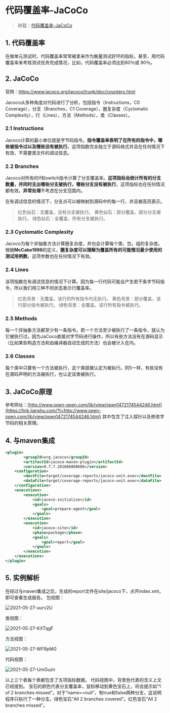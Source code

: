 # 代码覆盖率-JaCoCo

> 转载：[代码覆盖率-JaCoCo](https://www.jianshu.com/p/4c728b39185e)

## 1. 代码覆盖率

在做单元测试时，代码覆盖率常常被拿来作为衡量测试好坏的指标，甚至，用代码覆盖率来考核测试任务完成情况，比如，代码覆盖率必须达到80％或 90％。

## 2. JaCoCo

官网：https://www.jacoco.org/jacoco/trunk/doc/counters.html

Jacoco从多种角度对代码进行了分析，包括指令（Instructions，C0 Coverage），分支（Branches，C1 Coverage），圈复杂度（Cyclomatic Complexity），行（Lines），方法（Methods），类（Classes）。

### 2.1 Instructions

Jacoco计算的最小单位就是字节码指令。**指令覆盖率表明了在所有的指令中，哪些被指令过以及哪些没有被执行**。这项指数完全独立于源码格式并且在任何情况下有效，不需要类文件的调试信息。

### 2.2 Branches

Jacoco对所有的if和switch指令计算了分支覆盖率。**这项指标会统计所有的分支数量，并同时支出哪些分支被执行，哪些分支没有被执行**。这项指标也在任何情况都有效。**异常处理**不考虑在分支范围内。

在有调试信息的情况下，分支点可以被映射到源码中的每一行，并且被高亮表示。

> 红色钻石：无覆盖，没有分支被执行。
> 黄色钻石：部分覆盖，部分分支被执行。
> 绿色钻石：全覆盖，所有分支被执行。

### 2.3 Cyclomatic Complexity

Jacoco为每个非抽象方法计算圈复杂度，并也会计算每个类，包，组的复杂度。根据**McCabe1996**的定义，**圈复杂度可以理解为覆盖所有的可能情况最少使用的测试用例数**。这项参数也在任何情况下有效。

### 2.4 Lines

该项指数在有调试信息的情况下计算。因为每一行代码可能会产生若干条字节码指令，所以我们用三种不同状态表示行覆盖率。

> 红色背景：无覆盖，该行的所有指令均无执行。
> 黄色背景：部分覆盖，该行部分指令被执行。
> 绿色背景：全覆盖，该行所有指令被执行。

### 2.5 Methods

每一个非抽象方法都至少有一条指令。若一个方法至少被执行了一条指令，就认为它被执行过。因为JaCoco直接对字节码进行操作，所以有些方法没有在源码显示（比如某些构造方法和由编译器自动生成的方法）也会被计入在内。

### 2.6 Classes

每个类中只要有一个方法被执行，这个类就被认定为被执行。同5一样，有些没有在源码声明的方法被执行，也认定该类被执行。

## 3. JaCoCo原理

参考网址：[http://www.open-open.com/lib/view/open1472174544246.html](https://link.jianshu.com/?t=http://www.open-open.com/lib/view/open1472174544246.html)
其中包含了注入探针以及修改字节码的相关原理。

## 4. 与maven集成

```xml
<plugin>
        <groupId>org.jacoco</groupId>
        <artifactId>jacoco-maven-plugin</artifactId>
        <version>0.7.7.201606060606</version>
    <configuration>
        <destFile>target/coverage-reports/jacoco-unit.exec</destFile>
        <dataFile>target/coverage-reports/jacoco-unit.exec</dataFile>
    </configuration>
    <executions>
        <execution>
            <id>jacoco-initialize</id>
            <goals>
                <goal>prepare-agent</goal>
            </goals>
        </execution>
        <execution>
            <id>jacoco-site</id>
            <phase>package</phase>           
            <goals>
                <goal>report</goal>
            </goals>
        </execution>
    </executions>
</plugin>
```

## 5. 实例解析

在经过与maven集成之后，生成的report文件在site/jacoco下，点开index.xml，即可查看生成报告。
包视图：

![2021-05-27-uurv2U](https://image.ldbmcs.com/2021-05-27-uurv2U.jpg)

类视图：

![2021-05-27-KXTqgF](https://image.ldbmcs.com/2021-05-27-KXTqgF.jpg)

方法视图：

![2021-05-27-WFRpMG](https://image.ldbmcs.com/2021-05-27-WFRpMG.jpg)

代码视图：

![2021-05-27-UmGuzn](https://image.ldbmcs.com/2021-05-27-UmGuzn.jpg)

以上三个表每个表都包含了五项指标数据。
 代码视图中，背景色代表的含义上文已经提到。
 宝石的颜色代表分支覆盖率，鼠标移动到黄色宝石上，将会提示如“1 of 2 branches missed”，对于“name==null”，有true和false两种分支，这说明程序只执行了一种分支。绿色宝石“All 2 branches covered”。红色宝石“All 2 branches missed”。